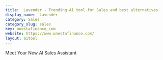 ```yaml
---
title:  Lavender - Trending AI tool for Sales and best alternatives
display_name:  Lavender
category: Sales
category_slug: sales
key: onestafinance_com
website: https://www.onestafinance.com/
layout: aitool
---
```


Meet Your New AI Sales Assistant
